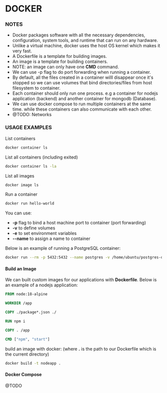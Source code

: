 # DOCKER

### NOTES

- Docker packages software with all the necessary dependencies, configuration, system tools, and runtime that can run on any hardware.
- Unlike a virtual machine, docker uses the host OS kernel which makes it very fast.
- A Dockerfile is a template for building images.
- An image is a template for building containers.
- NOTE: an image can only have one **CMD** command.
- We can use -p flag to do port forwarding when running a container.
- By default, all the files created in a container willl disappear once it's stopped so we can use volumes that bind directories/files from host filesystem to container.
- Each container should only run one process. e.g a container for nodejs application (backend) and another container for mongodb (Database).
- We can use docker compose to run multiple containers at the same time. while these containers can also communicate with each other.
- @TODO: Networks

### USAGE EXAMPLES

List containers

```bash
docker container ls
```

List all containers (including exited)

```bash
docker container ls -la
```

List all images

```bash
docker image ls
```

Run a container

```bash
docker run hello-world
```

You can use:

- **-p** flag to bind a host machine port to container (port forwarding)
- **-v** to define volumes
- **-e** to set environment variables
- **--name** to assign a name to container

Below is an example of running a PostgreSQL container:

```bash
docker run --rm -p 5432:5432 --name postgres -v /home/ubuntu/postgres-data:/var/lib/postgresql/data -e POSTGRES_PASSWORD=password postgres:12
```

#### Build an Image

We can built custom images for our applications with **Dockerfile**. Below is an example of a nodejs application:

```Dockerfile
FROM node:18-alpine

WORKDIR /app

COPY ./package*.json ./

RUN npm i

COPY . /app

CMD ["npm", "start"]

```

build an image with docker: (where **.** is the path to our Dockerfile which is the current directory)

```bash
docker build -t nodeapp .
```

#### Docker Compose

@TODO
